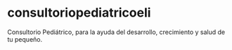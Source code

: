 # consultoriopediatricoeli
Consultorio Pediátrico, para la ayuda del desarrollo, crecimiento y salud de tu pequeño.
